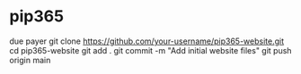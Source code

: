 # pip365
due payer
git clone https://github.com/your-username/pip365-website.git
cd pip365-website
git add .
git commit -m "Add initial website files"
git push origin main

